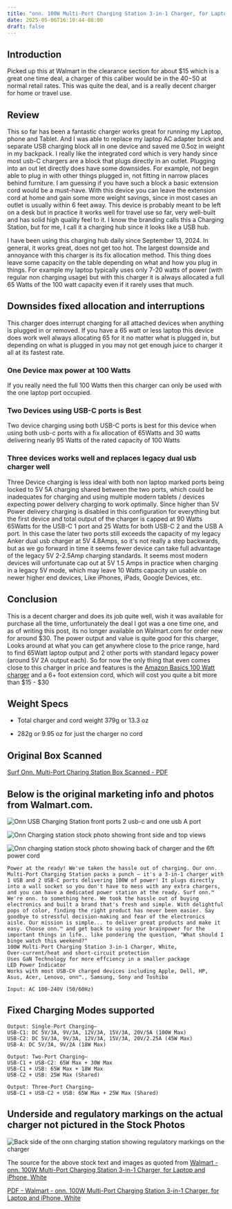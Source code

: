 ```yaml
---
title: "onn. 100W Multi-Port Charging Station 3-in-1 Charger, for Laptop and iPhone, White Review"
date: 2025-05-06T16:10:44-08:00
draft: false
---
```


## Introduction 
Picked up this at Walmart in the clearance section for about $15 which is a great one time deal, a charger of this caliber would be in the $40-$50 at normal retail rates. This was quite the deal, and is a really decent charger for home or travel use. 

## Review 
This so far has been a fantastic charger works great for running my Laptop, phone and Tablet. And I was able to replace my laptop AC adapter brick and separate USB charging block all in one device and saved me 0.5oz in weight in my backpack. I really like the integrated cord which is very handy since most usb-C chargers are a block that plugs directly in an outlet. Plugging into an out let directly does have some downsides. For example, not begin able to plug in with other things plugged in, not fitting in narrow places behind furniture. I am guessing if you have such a block a basic extension cord would be a must-have. With this device you can leave the extension cord at home and gain some more weight savings, since in most cases an outlet is usually within 6 feet away. This device is probably meant to be left on a desk but in practice it works well for travel use so far, very well-built and has solid high quality feel to it. I know the branding calls this a Charging Station, but for me, I call it a charging hub since it looks like a USB hub.

I have been using this charging hub daily since September 13, 2024. In general, it works great, does not get too hot. The largest downside and annoyance with this charger is its fix allocation method. This thing does leave some capacity on the table depending on what and how you plug in things. For example my laptop typically uses only 7-20  watts of power (with regular non charging usage) but with this charger it is always allocated a full 65 Watts of the 100 watt capacity even if it rarely uses that much.

## Downsides fixed allocation and interruptions

This charger does interrupt charging for all attached devices when anything is plugged in or removed. If you have a 65 watt or less laptop this device does work well always allocating 65 for it no matter what is plugged in, but depending on what is plugged in you may not get enough juice to charger it all at its fastest rate.

### One Device max power at 100 Watts
If you really need the full 100 Watts then this charger can only be used with the one laptop port occupied.

### Two Devices using USB-C ports is Best
Two device charging using both USB-C ports is best for this device when using both usb-c ports with a fix allocation of 65Watts and 30 watts delivering nearly 95 Watts of the rated capacity of 100 Watts

### Three devices works well and replaces legacy dual usb charger well
Three Device charging is less ideal with both non laptop marked ports being locked to 5V 5A charging shared between the two ports, which could be inadequates for charging and using multiple modern tablets / devices expecting power delivery charging to work optimally. Since higher than 5V Power delivery charging is disabled in this configuration for everything but the first device and total output of the charger is capped at 90 Watts 65Watts for the USB-C 1 port and 25 Watts for both USB-C 2 and the USB A port. In this case the later two ports still exceeds the capacity of my legacy Anker dual usb charger at 5V 4.8Amps, so it's not really a step backwards, but as we go forward in time it seems fewer device can take full advantage of the legacy 5V 2-2.5Amp charging standards.  It seems most modern devices will unfortunate cap out at 5V 1.5 Amps in practice when charging in a legacy 5V mode, which may leave 10 Watts capacity un usable on newer higher end devices, Like iPhones, iPads, Google Devices, etc. 

## Conclusion

This is a decent charger and does its job quite well, wish it was available for purchase all the time, unfortunately the deal I got was a one time one, and as of writing this post, its no longer available on Walmart.com for order new for around $30. The power output and value is quite good for this charger, Looks around at what you can get anywhere close to the price range, hard to find 65Watt laptop output and 2 other ports with standard legacy power (around 5V 2A output each). So for now the only thing that even comes close to this charger in price and features is the [Amazon Basics 100 Watt charger](https://www.amazon.com/AmazonBasics-Four-Port-Charger-USB-C-Ports/dp/B087MDYP24) and a 6+ foot extension cord, which will cost you quite a bit more than $15 - $30


## Weight Specs 

- Total charger and cord weight 379g  or 13.3 oz

- 282g or 9.95 oz for just the charger no cord

## Original Box Scanned

[Surf Onn. Multi-Port Charing Station Box Scanned - PDF](onnMultiPortChargingStation100WBox.pdf)

## Below is the original marketing info and photos from Walmart.com.

![Onn USB Charging Station front ports 2 usb-c and one usb A port](onn-100W-Multi-Port-Charging-Station-3-in-1-Charger-for-Laptop-and-iPhone-White_f2684ab9-046e-4c09-b674-3ee5d1eab371.c5125afe6d2978d9d7fdd19cc6717cde.webp)

![Onn Charging station stock photo showing front side and top views](1e3c9e60-f37c-4fcd-8744-56183488065e.b4bca23eeb5b2f0090fb4c3add4c6bcc.webp)

![Onn charging station stock photo showing back of charger and the 6ft power cord](5eed31d4-00bb-402d-99b0-b6b6b6b6652d.f38d55b71c2fc6c4a63cdc28973ba442.webp)

    Power at the ready! We've taken the hassle out of charging. Our onn. Multi-Port Charging Station packs a punch – it's a 3-in-1 charger with 1 USB and 2 USB-C ports delivering 100W of power! It plugs directly into a wall socket so you don't have to mess with any extra chargers, and you can have a dedicated power station at the ready. Surf onn.™ We're onn. to something here. We took the hassle out of buying electronics and built a brand that's fresh and simple. With delightful pops of color, finding the right product has never been easier. Say goodbye to stressful decision-making and fear of the electronics aisle. Our mission is simple... to deliver great products and make it easy. Choose onn.™ and get back to using your brainpower for the important things in life.. like pondering the question, "What should I binge watch this weekend?"
    100W Multi-Port Charging Station 3-in-1 Charger, White,
    Over-current/heat and short-circuit protection
    Uses GaN Technology for more effciency in a smaller package
    LED Power Indicator
    Works with most USB-C® charged devices including Apple, Dell, HP, Asus, Acer, Lenovo, onn™., Samsung, Sony and Toshiba
    
    Input: AC 100-240V (50/60Hz)
## Fixed Charging Modes supported
    Output: Single-Port Charging–
    USB-C1: DC 5V/3A, 9V/3A, 12V/3A, 15V/3A, 20V/5A (100W Max)
    USB-C2: DC 5V/3A, 9V/3A, 12V/3A, 15V/3A, 20V/2.25A (45W Max)
    USB-A: DC 5V/3A, 9V/2A (18W Max)
    
    Output: Two-Port Charging–
    USB-C1 + USB-C2: 65W Max + 30W Max
    USB-C1 + USB: 65W Max + 18W Max
    USB-C2 + USB: 25W Max (Shared)
    
    Output: Three-Port Charging–
    USB-C1 + USB-C2 + USB: 65W Max + 25W Max (Shared)

## Underside and regulatory markings on the actual charger not pictured in the Stock Photos 
![Back side of the onn charging station showing regulatory markings on the charger](onnBackSideOfCharger.jpg)

The source for the above stock text and images as quoted from [Walmart - onn. 100W Multi-Port Charging Station 3-in-1 Charger, for Laptop and iPhone, White](https://www.walmart.com/ip/onn-100W-Multi-Port-Charging-Station-3-in-1-Charger-for-Laptop-and-iPhone-White/1769453001?from=/search)

[PDF - Walmart - onn. 100W Multi-Port Charging Station 3-in-1 Charger, for Laptop and iPhone, White](onn.%20100W%20Multi-Port%20Charging%20Station%203-in-1%20Charger,%20for%20Laptop%20and%20iPhone,%20White%20-%20Walmart.com.pdf)